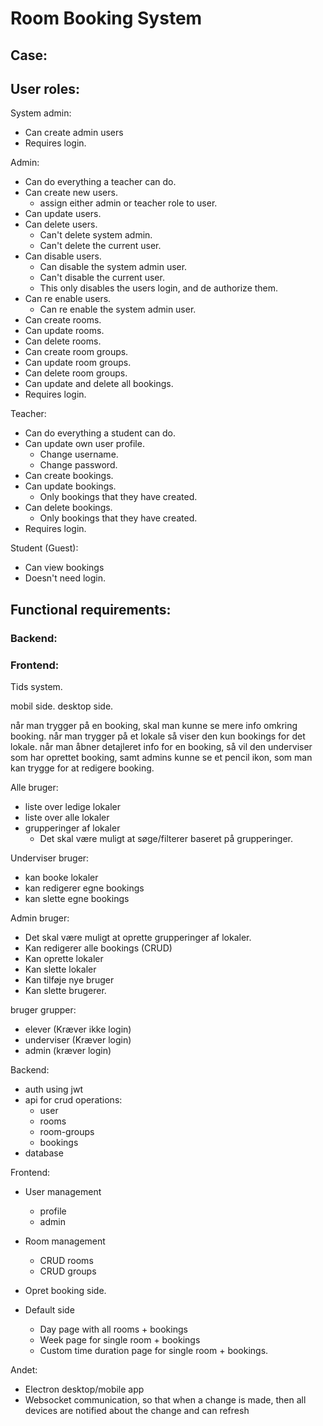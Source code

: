 # Room Booking System

## Case:


## User roles:

System admin:

- Can create admin users 
- Requires login.

Admin:

- Can do everything a teacher can do.
- Can create new users.
    - assign either admin or teacher role to user.
- Can update users.
- Can delete users.
    - Can't delete system admin.
    - Can't delete the current user.
- Can disable users.
    - Can disable the system admin user.
    - Can't disable the current user.
    - This only disables the users login, and de authorize them.
- Can re enable users.
    - Can re enable the system admin user.
- Can create rooms.
- Can update rooms.
- Can delete rooms.
- Can create room groups.
- Can update room groups.
- Can delete room groups.
- Can update and delete all bookings.
- Requires login.

Teacher:

- Can do everything a student can do.
- Can update own user profile.
    - Change username.
    - Change password.
- Can create bookings.
- Can update bookings.
    - Only bookings that they have created.
- Can delete bookings.
    - Only bookings that they have created.
- Requires login.

Student (Guest):

- Can view bookings
- Doesn't need login.

## Functional requirements:

### Backend:


### Frontend:




Tids system.

mobil side.
desktop side.

når man trygger på en booking, skal man kunne se mere info omkring booking.
når man trygger på et lokale så viser den kun bookings for det lokale.
når man åbner detajleret info for en booking, så vil den underviser som har oprettet booking, samt admins kunne se et pencil ikon, som man kan trygge for at redigere booking.

Alle bruger:

- liste over ledige lokaler
- liste over alle lokaler
- grupperinger af lokaler
    - Det skal være muligt at søge/filterer baseret på grupperinger.


Underviser bruger:
- kan booke lokaler
- kan redigerer egne bookings
- kan slette egne bookings

Admin bruger:
- Det skal være muligt at oprette grupperinger af lokaler.
- Kan redigerer alle bookings (CRUD)
- Kan oprette lokaler
- Kan slette lokaler
- Kan tilføje nye bruger
- Kan slette brugerer.

bruger grupper:
- elever (Kræver ikke login)
- underviser (Kræver login)
- admin (kræver login)

Backend:
- auth using jwt
- api for crud operations:
    - user
    - rooms
    - room-groups
    - bookings
- database

Frontend:
- User management
    - profile
    - admin

- Room management
    - CRUD rooms
    - CRUD groups

- Opret booking side.
- Default side
    - Day page with all rooms + bookings
    - Week page for single room + bookings
    - Custom time duration page for single room + bookings.


Andet:
- Electron desktop/mobile app
- Websocket communication, so that when a change is made, then all devices are notified about the change and can refresh